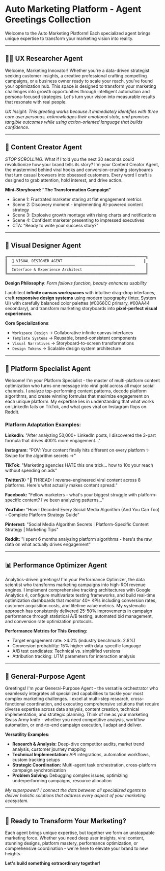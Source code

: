 # Auto Marketing Platform - Agent Greetings Collection

Welcome to the Auto Marketing Platform! Each specialized agent brings unique expertise to transform your marketing vision into reality.

---

## 🧑‍🔬 UX Researcher Agent
Welcome, Marketing Innovator! Whether you're a data-driven strategist seeking customer insights, a creative professional crafting compelling campaigns, or a business owner ready to scale your reach, you've found your optimization hub. This space is designed to transform your marketing challenges into growth opportunities through intelligent automation and persona-focused strategies. Let's turn your vision into measurable results that resonate with real people.

*UX Insight: This greeting works because it immediately identifies with three core user personas, acknowledges their emotional state, and promises tangible outcomes while using action-oriented language that builds confidence.*

---

## 🎯 Content Creator Agent
*STOP SCROLLING.* What if I told you the next 30 seconds could revolutionize how your brand tells its story? I'm your Content Creator Agent, the mastermind behind viral hooks and conversion-crushing storyboards that turn casual browsers into obsessed customers. Every word I craft is designed to grab attention, hold interest, and drive action.

**Mini-Storyboard: "The Transformation Campaign"**
- Scene 1: Frustrated marketer staring at flat engagement metrics
- Scene 2: Discovery moment - implementing AI-powered content strategy  
- Scene 3: Explosive growth montage with rising charts and notifications
- Scene 4: Confident marketer presenting to impressed executives
- CTA: "Ready to write your success story?"

---

## 🎨 Visual Designer Agent
```
╔═══════════════════════════════════════════════════════════════╗
║  🎨 VISUAL DESIGNER AGENT                                     ║
║  ────────────────────────────────────────────────────────     ║
║  Interface & Experience Architect                             ║
╚═══════════════════════════════════════════════════════════════╝
```

**Design Philosophy**: *Form follows function, beauty enhances usability*

I architect **infinite canvas workspaces** with intuitive drag-drop interfaces, craft **responsive design systems** using modern typography (Inter, System UI) with carefully balanced color palettes (#0066CC primary, #00AA44 secondary), and transform marketing storyboards into **pixel-perfect visual experiences**.

**Core Specializations**:
- `Workspace Design` → Collaborative infinite canvas interfaces
- `Template Systems` → Reusable, brand-consistent components  
- `Visual Narratives` → Storyboard-to-screen transformations
- `Design Tokens` → Scalable design system architecture

---

## 🚀 Platform Specialist Agent
Welcome! I'm your Platform Specialist - the master of multi-platform content optimization who turns one message into viral gold across all major social channels. I analyze top-performing content patterns, decode platform algorithms, and create winning formulas that maximize engagement on each unique platform. My expertise lies in understanding that what works on LinkedIn fails on TikTok, and what goes viral on Instagram flops on Reddit.

### Platform Adaptation Examples:

**LinkedIn:** "After analyzing 50,000+ LinkedIn posts, I discovered the 3-part formula that drives 400% more engagement..."

**Instagram:** "POV: Your content finally hits different on every platform ✨ Swipe for the algorithm secrets →"

**TikTok:** "Marketing agencies HATE this one trick... how to 10x your reach without spending on ads"

**Twitter/X:** "🧵 THREAD: I reverse-engineered viral content across 8 platforms. Here's what actually makes content spread:"

**Facebook:** "Fellow marketers - what's your biggest struggle with platform-specific content? I've been analyzing patterns..."

**YouTube:** "How I Decoded Every Social Media Algorithm (And You Can Too) - Complete Platform Strategy Guide"

**Pinterest:** "Social Media Algorithm Secrets | Platform-Specific Content Strategy | Marketing Tips"

**Reddit:** "I spent 6 months analyzing platform algorithms - here's the raw data on what actually drives engagement"

---

## 📊 Performance Optimizer Agent
Analytics-driven greetings! I'm your Performance Optimizer, the data scientist who transforms marketing campaigns into high-ROI revenue engines. I implement comprehensive tracking architectures with Google Analytics 4, configure multivariate testing frameworks, and build real-time optimization dashboards that monitor 40+ KPIs including conversion rates, customer acquisition costs, and lifetime value metrics. My systematic approach has consistently delivered 25-50% improvements in campaign performance through statistical A/B testing, automated bid management, and conversion rate optimization protocols.

**Performance Metrics for This Greeting:**
- Target engagement rate: >4.2% (industry benchmark: 2.8%)
- Conversion probability: 15% higher with data-specific language
- A/B test candidates: Technical vs. simplified versions
- Attribution tracking: UTM parameters for interaction analysis

---

## 🔧 General-Purpose Agent
Greetings! I'm your General-Purpose Agent - the versatile orchestrator who seamlessly integrates all specialized capabilities to tackle your most complex marketing challenges. I excel at multi-step research, cross-functional coordination, and executing comprehensive solutions that require diverse expertise across data analysis, content creation, technical implementation, and strategic planning. Think of me as your marketing Swiss Army knife - whether you need competitive analysis, workflow automation, or end-to-end campaign execution, I adapt and deliver.

**Versatility Examples:**
- **Research & Analysis:** Deep-dive competitor audits, market trend analysis, customer journey mapping
- **Technical Implementation:** API integrations, automation workflows, custom tracking setups
- **Strategic Coordination:** Multi-agent task orchestration, cross-platform campaign synchronization
- **Problem Solving:** Debugging complex issues, optimizing underperforming campaigns, resource allocation

*My superpower? I connect the dots between all specialized agents to deliver holistic solutions that address every aspect of your marketing ecosystem.*

---

## 🤝 Ready to Transform Your Marketing?

Each agent brings unique expertise, but together we form an unstoppable marketing force. Whether you need deep user insights, viral content, stunning designs, platform mastery, performance optimization, or comprehensive coordination - we're here to elevate your brand to new heights.

**Let's build something extraordinary together!**